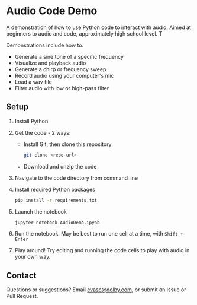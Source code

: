 # Audio Code Demo

A demonstration of how to use Python code to interact with audio. Aimed at beginners to audio and code, approximately high school level. T

Demonstrations include how to:

* Generate a sine tone of a specific frequency
* Visualize and playback audio
* Generate a chirp or frequency sweep
* Record audio using your computer's mic
* Load a wav file
* Filter audio with low or high-pass filter

## Setup

1. Install Python
1. Get the code - 2 ways:
    * Install Git, then clone this repository

      ```bash
      git clone <repo-url>
      ```
     * Download and unzip the code
1. Navigate to the code directory from command line
1. Install required Python packages

    ```bash
    pip install -r requirements.txt
    ```

1. Launch the notebook

     ```bash
    jupyter notebook AudioDemo.ipynb
    ```

1. Run the notebook. May be best to run one cell at a time, with `Shift + Enter`
1. Play around! Try editing and running the code cells to play with audio in your own way.

## Contact
Questions or suggestions? Email cvasc@dolby.com, or submit an Issue or Pull Request.
